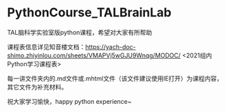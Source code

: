 # PythonCourse_TALBrainLab
TAL脑科学实验室版python课程，希望对大家有所帮助

课程表信息详见知音楼文档：https://yach-doc-shimo.zhiyinlou.com/sheets/VMAPVj5wGJU9Wnqg/MODOC/  <2021组内Python学习课程表>

每一讲文件夹内的.md文件或.mhtml文件（该文件建议使用IE打开）为课程内容，其它文件为补充材料。

祝大家学习愉快，happy python experience~
